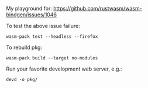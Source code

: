 My playground for: https://github.com/rustwasm/wasm-bindgen/issues/1046

To test the above issue failure:

```
wasm-pack test --headless --firefox
```

To rebuild pkg:

```
wasm-pack build --target no-modules
```

Run your favorite development web server, e.g.:

```
devd -o pkg/
```
